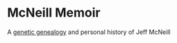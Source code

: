 # McNeill Memoir

A [genetic genealogy](https://en.wikipedia.org/wiki/Genetic_genealogy) and personal history of Jeff McNeill
